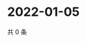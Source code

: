 # 2022-01-05

共 0 条

<!-- BEGIN WEIBO -->
<!-- 最后更新时间 Wed Jan 05 2022 07:12:29 GMT+0800 (China Standard Time) -->

<!-- END WEIBO -->
